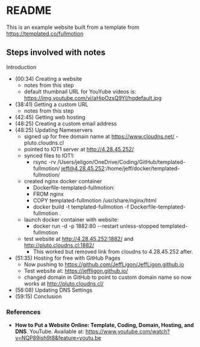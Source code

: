 # README

This is an example website built from a template from https://templated.co/fullmotion


## Steps involved with notes

Introduction
- (00:34) Creating a website
    - notes from this step
    - default thumbnail URL for YouYube videos is: https://img.youtube.com/vi/aHjpOzsQ9YI/hqdefault.jpg 
- (38:41) Getting a custom URL
    - notes from this step
- (42:45) Getting web hosting
- (48:25) Creating a custom email address
- (48:25) Updating Nameservers
    - signed up for free domain name at https://www.cloudns.net/ -  pluto.cloudns.cl
    - pointed to IOT1 server at http://4.28.45.252/
    - synced files to IOT1:
       - rsync -rv /Users/jeligon/OneDrive/Coding/GitHub/templated-fullmotion/ jeff@4.28.45.252:/home/jeff/docker/templated-fullmotion/
    - created nginx docker container
         - Dockerfile-templated-fullmotion:
         - FROM nginx
         - COPY templated-fullmotion /usr/share/nginx/html
         - docker build -t templated-fullmotion -f Dockerfile-templated-fullmotion .
    - launch docker container with website:
         - docker run -d -p 1882:80 --restart unless-stopped templated-fullmotion
    - test website at http://4.28.45.252:1882/ and http://pluto.cloudns.cl:1882/
         - This worked but removed link from cloudns to 4.28.45.252 after.
- (51:35) Hosting for free with GitHub Pages
    - Now pushing to https://github.com/JeffLigon/JeffLigon.github.io
    - Test website at:  https://jeffligon.github.io/
    - changed domain in GitHub to point to custom domain name so now works at http://pluto.cloudns.cl/
- (56:08) Updating DNS Settings
- (59:15) Conclusion


### References

- **How to Put a Website Online: Template, Coding, Domain, Hosting, and DNS**. YouTube. Available at: https://www.youtube.com/watch?v=NQP89ish9t8&feature=youtu.be
